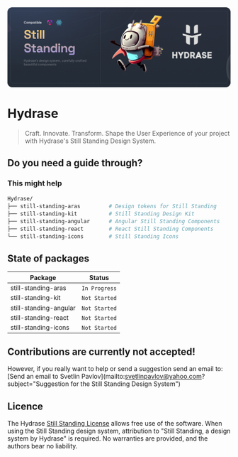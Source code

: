 <div align="center">
    <img
      src="https://github.com/HydraseCore/Still-Standing/blob/main/documentation/Still-Standing-Banner.png"
      alt=""
    />
</div>

# Hydrase

> Craft. Innovate. Transform. Shape the User Experience of your project with Hydrase's Still Standing Design System.

## Do you need a guide through?
### This might help

```sh
Hydrase/
├── still-standing-aras         # Design tokens for Still Standing
├── still-standing-kit          # Still Standing Design Kit
├── still-standing-angular      # Angular Still Standing Components
├── still-standing-react        # React Still Standing Components
└── still-standing-icons        # Still Standing Icons
```

## State of packages

| Package                                           | Status                               |
| ------------------------------------------------- | ------------------------------------ |
| still-standing-aras                               | `In Progress`                        |
| still-standing-kit                                | `Not Started`                        |
| still-standing-angular                            | `Not Started`                        |
| still-standing-react                              | `Not Started`                        |
| still-standing-icons                              | `Not Started`                        |

## Contributions are currently not accepted!
However, if you really want to help or send a suggestion send an email to: [Send an email to Svetlin Pavlov](mailto:svetlinpavlov@yahoo.com?subject="Suggestion for the Still Standing Design System")

## Licence

The Hydrase [Still Standing License](https://github.com/HydraseCore/Still-Standing/blob/main/LICENSE.md) allows free use of the software. When using the Still Standing design system, attribution to "Still Standing, a design system by Hydrase" is required. No warranties are provided, and the authors bear no liability.

